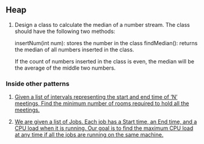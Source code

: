## Heap

1. Design a class to calculate the median of a number stream. The class should have the following two methods:

   insertNum(int num): stores the number in the class
   findMedian(): returns the median of all numbers inserted in the class.
   
   If the count of numbers inserted in the class is even, the median will be the average of the middle two numbers.

### Inside other patterns

1. [Given a list of intervals representing the start and end time of ‘N’ meetings,
   Find the minimum number of rooms required to hold all the meetings.](../merge_intervals/MinimumMeetingRooms.java)

1. [We are given a list of Jobs. Each job has a Start time, an End time, and a CPU load when it is running.
   Our goal is to find the maximum CPU load at any time if all the jobs are running on the same machine.](../merge_intervals/MaximumCPULoad.java)
